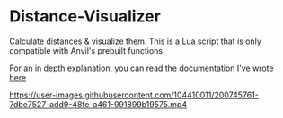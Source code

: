 # Distance-Visualizer
Calculate distances &amp; visualize them.
This is a Lua script that is only compatible with Anvil's prebuilt functions.

For an in depth explanation, you can read the documentation I've wrote [here](https://docs.anvil.team/examples/calculating-distances-tool).

https://user-images.githubusercontent.com/104410011/200745761-7dbe7527-add9-48fe-a461-991899b19575.mp4


